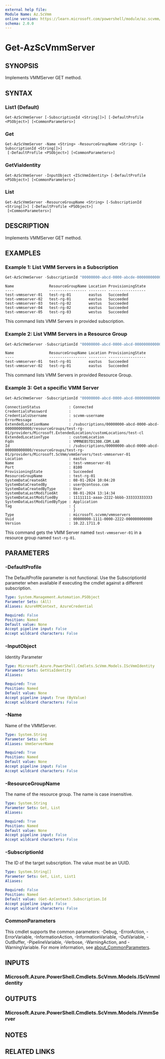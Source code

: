 ```yaml
---
external help file:
Module Name: Az.ScVmm
online version: https://learn.microsoft.com/powershell/module/az.scvmm/get-azscvmmserver
schema: 2.0.0
---
```


# Get-AzScVmmServer

## SYNOPSIS
Implements VMMServer GET method.

## SYNTAX

### List1 (Default)
```
Get-AzScVmmServer [-SubscriptionId <String[]>] [-DefaultProfile <PSObject>] [<CommonParameters>]
```

### Get
```
Get-AzScVmmServer -Name <String> -ResourceGroupName <String> [-SubscriptionId <String[]>]
 [-DefaultProfile <PSObject>] [<CommonParameters>]
```

### GetViaIdentity
```
Get-AzScVmmServer -InputObject <IScVmmIdentity> [-DefaultProfile <PSObject>] [<CommonParameters>]
```

### List
```
Get-AzScVmmServer -ResourceGroupName <String> [-SubscriptionId <String[]>] [-DefaultProfile <PSObject>]
 [<CommonParameters>]
```

## DESCRIPTION
Implements VMMServer GET method.

## EXAMPLES

### Example 1: List VMM Servers in a Subscription
```powershell
Get-AzScVmmServer -SubscriptionId "00000000-abcd-0000-abcde-000000000000"
```

```output
Name                ResourceGroupName Location ProvisioningState
----                ----------------- -------- -----------------
test-vmmserver-01   test-rg-01        eastus   Succeeded
test-vmmserver-02   test-rg-01        eastus   Succeeded
test-vmmserver-03   test-rg-02        westus   Succeeded
test-vmmserver-04   test-rg-02        eastus   Succeeded
test-vmmserver-05   test-rg-03        westus   Succeeded
```

This command lists VMM Servers in provided subscription.

### Example 2: List VMM Servers in a Resource Group
```powershell
Get-AzScVmmServer -SubscriptionId "00000000-abcd-0000-abcd-000000000000" -ResourceGroupName "test-rg-01"
```

```output
Name                ResourceGroupName Location ProvisioningState
----                ----------------- -------- -----------------
test-vmmserver-01   test-rg-01        eastus   Succeeded
test-vmmserver-02   test-rg-01        eastus   Succeeded
```

This command lists VMM Servers in provided Resource Group.

### Example 3: Get a specific VMM Server
```powershell
Get-AzScVmmServer -SubscriptionId "00000000-abcd-0000-abcd-000000000000" -ResourceGroupName "test-rg-01" -Name "test-vmmserver-01"
```

```output
ConnectionStatus             : Connected
CredentialsPassword          : 
CredentialsUsername          : scvmm-username
ErrorMessage                 : 
ExtendedLocationName         : /subscriptions/00000000-abcd-0000-abcd-000000000000/resourceGroups/test-rg-01/providers/Microsoft.ExtendedLocation/customLocations/test-cl
ExtendedLocationType         : customLocation
Fqdn                         : VMMNEBSTD1308.CDM.LAB
Id                           : /subscriptions/00000000-abcd-0000-abcd-000000000000/resourceGroups/test-rg-01/providers/Microsoft.ScVmm/vmmServers/test-vmmserver-01
Location                     : eastus
Name                         : test-vmmserver-01
Port                         : 8100
ProvisioningState            : Succeeded
ResourceGroupName            : test-rg-01
SystemDataCreatedAt          : 08-01-2024 10:04:20
SystemDataCreatedBy          : user@contoso.com
SystemDataCreatedByType      : User
SystemDataLastModifiedAt     : 08-01-2024 13:14:34
SystemDataLastModifiedBy     : 11111111-aaaa-2222-bbbb-333333333333
SystemDataLastModifiedByType : Application
Tag                          : {
                               }
Type                         : microsoft.scvmm/vmmservers
Uuid                         : 00000000-1111-0000-2222-000000000000
Version                      : 10.22.1711.0
```

This command gets the VMM Server named `test-vmmserver-01` in a resource group named `test-rg-01`.

## PARAMETERS

### -DefaultProfile
The DefaultProfile parameter is not functional.
Use the SubscriptionId parameter when available if executing the cmdlet against a different subscription.

```yaml
Type: System.Management.Automation.PSObject
Parameter Sets: (All)
Aliases: AzureRMContext, AzureCredential

Required: False
Position: Named
Default value: None
Accept pipeline input: False
Accept wildcard characters: False
```

### -InputObject
Identity Parameter

```yaml
Type: Microsoft.Azure.PowerShell.Cmdlets.ScVmm.Models.IScVmmIdentity
Parameter Sets: GetViaIdentity
Aliases:

Required: True
Position: Named
Default value: None
Accept pipeline input: True (ByValue)
Accept wildcard characters: False
```

### -Name
Name of the VMMServer.

```yaml
Type: System.String
Parameter Sets: Get
Aliases: VmmServerName

Required: True
Position: Named
Default value: None
Accept pipeline input: False
Accept wildcard characters: False
```

### -ResourceGroupName
The name of the resource group.
The name is case insensitive.

```yaml
Type: System.String
Parameter Sets: Get, List
Aliases:

Required: True
Position: Named
Default value: None
Accept pipeline input: False
Accept wildcard characters: False
```

### -SubscriptionId
The ID of the target subscription.
The value must be an UUID.

```yaml
Type: System.String[]
Parameter Sets: Get, List, List1
Aliases:

Required: False
Position: Named
Default value: (Get-AzContext).Subscription.Id
Accept pipeline input: False
Accept wildcard characters: False
```

### CommonParameters
This cmdlet supports the common parameters: -Debug, -ErrorAction, -ErrorVariable, -InformationAction, -InformationVariable, -OutVariable, -OutBuffer, -PipelineVariable, -Verbose, -WarningAction, and -WarningVariable. For more information, see [about_CommonParameters](http://go.microsoft.com/fwlink/?LinkID=113216).

## INPUTS

### Microsoft.Azure.PowerShell.Cmdlets.ScVmm.Models.IScVmmIdentity

## OUTPUTS

### Microsoft.Azure.PowerShell.Cmdlets.ScVmm.Models.IVmmServer

## NOTES

## RELATED LINKS

